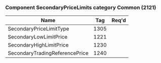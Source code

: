 ### Component SecondaryPriceLimits category Common (2121)

| Name                           | Tag  | Req'd |
|--------------------------------|------|----------|
| SecondaryPriceLimitType        | 1305 |       |
| SecondaryLowLimitPrice         | 1221 |       |
| SecondaryHighLimitPrice        | 1230 |       |
| SecondaryTradingReferencePrice | 1240 |       |

